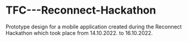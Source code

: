 # TFC---Reconnect-Hackathon
Prototype design for a mobile application created during the Reconnect Hackathon which took place from 14.10.2022. to 16.10.2022.
